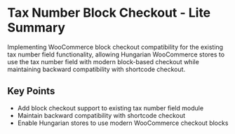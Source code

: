# Tax Number Block Checkout - Lite Summary

Implementing WooCommerce block checkout compatibility for the existing tax number field functionality, allowing Hungarian WooCommerce stores to use the tax number field with modern block-based checkout while maintaining backward compatibility with shortcode checkout.

## Key Points
- Add block checkout support to existing tax number field module
- Maintain backward compatibility with shortcode checkout
- Enable Hungarian stores to use modern WooCommerce checkout blocks